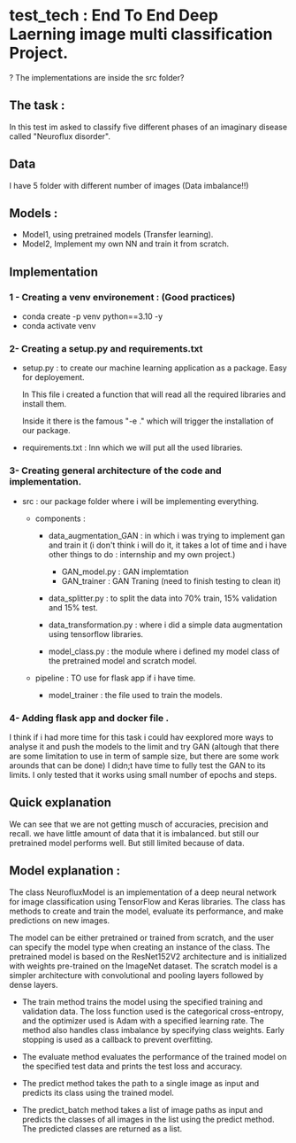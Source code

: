 # test_tech : End To End Deep Laerning image multi classification Project.

 ? The implementations are inside the src folder?

## The task :

In this test im asked to classify five different phases of an imaginary disease called "Neuroflux disorder".

## Data

I have 5 folder with different number of images (Data imbalance!!)

## Models :

- Model1, using pretrained models (Transfer learning).
- Model2, Implement my own NN and train it from scratch.

## Implementation

### 1 - Creating a venv environement : (Good practices)

- conda create -p venv python==3.10 -y
- conda activate venv

### 2- Creating a setup.py and requirements.txt

- setup.py : to create our machine learning application as a package. Easy for deployement.

  In This file i created a function that will read all the required libraries and install them.

  Inside it there is the famous "-e ." which will trigger the installation of our package.
- requirements.txt : Inn which we will put all the used libraries.

### 3- Creating general architecture of the code and implementation.
  - src : our package folder where i will be implementing everything.
    - components : 
        - data_augmentation_GAN : in which i was trying to implement gan and train it (i don't think i will do it, it takes a lot of time and i have other things to do : internship and my own project.)       
 
            - GAN_model.py : GAN implemtation
            - GAN_trainer : GAN Traning (need to finish testing to clean it)
        - data_splitter.py : to split the data into 70% train, 15% validation and 15% test.
        - data_transformation.py : where i did a simple data augmentation using tensorflow libraries.
        - model_class.py : the module where i defined my model class of the pretrained model and scratch model.
        
    - pipeline : TO use for flask app if i have time.
    
   
        - model_trainer : the file used to train the models.
        
### 4- Adding flask app and docker file .


I think if i had more time for this task i could hav eexplored more ways to analyse it and push the models to the limit and try GAN (altough that there are some limitation to use in term of sample size, but there are some work arounds that can be done) 
I didn;t have time to fully test the GAN to its limits. I only tested that it works using small number of epochs and steps.

 ## Quick explanation 
 We can see that we are not getting musch of accuracies, precision and recall. we have little amount of data that it is imbalanced. but still our pretrained model performs well. But still limited because of data.
 
 
 ## Model explanation : 
The class NeurofluxModel is an implementation of a deep neural network for image classification using TensorFlow and Keras libraries. The class has methods to create and train the model, evaluate its performance, and make predictions on new images.

The model can be either pretrained or trained from scratch, and the user can specify the model type when creating an instance of the class. The pretrained model is based on the ResNet152V2 architecture and is initialized with weights pre-trained on the ImageNet dataset. 
The scratch model is a simpler architecture with convolutional and pooling layers followed by dense layers.

- The train method trains the model using the specified training and validation data. The loss function used is the categorical cross-entropy, and the optimizer used is Adam with a specified learning rate. The method also handles class imbalance by specifying class weights. Early stopping is used as a callback to prevent overfitting.

- The evaluate method evaluates the performance of the trained model on the specified test data and prints the test loss and accuracy.

- The predict method takes the path to a single image as input and predicts its class using the trained model. 
- The predict_batch method takes a list of image paths as input and predicts the classes of all images in the list using the predict method. The predicted classes are returned as a list.









